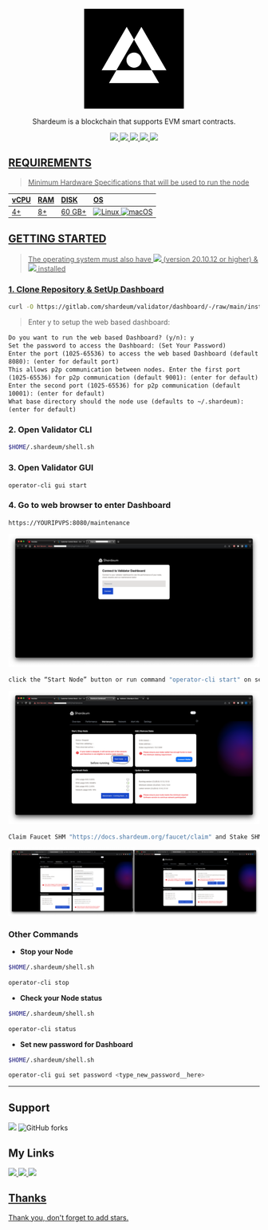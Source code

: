 <p align="center">
<img sizes="(max-width: 600px) 480px, 800px" src="https://raw.githubusercontent.com/MOI14s/Testnet-Node/main/Shardeum%20Betanet/shardeum.png"></p>

<p align="center">Shardeum is a blockchain that supports EVM smart contracts.
  
<div id="badges">
  <p align="center">
   <a href="https://shardeum.org">
  <img src="https://img.shields.io/badge/Website-4285F4?style=for-the-badge&logo=GoogleChrome&logoColor=white&style=flat"/>
  <a href="https://twitter.com/shardeum">
    <img src="https://img.shields.io/badge/Twitter-1DA1F2?style=for-the-badge&logo=twitter&logoColor=white&style=flat"/>
  </a>
  <a href="https://discord.gg/shardeum">
    <img src="https://img.shields.io/badge/Discord-%235865F2.svg?style=for-the-badge&logo=discord&logoColor=white&style=flat"/>
  </a>
  <a href="https://telegram.me/shardeum">
    <img src="https://img.shields.io/badge/Telegram-2CA5E0?style=for-the-badge&logo=telegram&logoColor=white&style=flat"/>
  <a href="https://www.reddit.com/r/shardeum/">
    <img src="https://img.shields.io/badge/Reddit-FF4500?style=for-the-badge&logo=reddit&logoColor=white&style=flat"/>
  </p>
</div>

## REQUIREMENTS
> Minimum Hardware Specifications that will be used to run the node
    
| vCPU | RAM | DISK | OS |
| :--  | :-- | :--- | :- |
| 4+ | 8+ | 60 GB+ | ![Linux](https://img.shields.io/badge/Linux-FCC624?style=for-the-badge&logo=linux&logoColor=black) ![macOS](https://img.shields.io/badge/mac%20os-000000?style=for-the-badge&logo=macos&logoColor=F0F0F0)|

## GETTING STARTED
> The operating system must also have <img src="https://img.shields.io/badge/Docker%20Image-4285F4?style=for-the-badge&logo=docker&logoColor=white&style=flat"/> (version 20.10.12 or higher) & <img src="https://img.shields.io/badge/Docker%20Compose-4285F4?style=for-the-badge&logo=docker&logoColor=white&style=flat"/> installed

### 1. Clone Repository & SetUp Dashboard
```bash
curl -O https://gitlab.com/shardeum/validator/dashboard/-/raw/main/installer.sh && chmod +x installer.sh && ./installer.sh
```
    
> Enter y to setup the web based dashboard:
    
```
Do you want to run the web based Dashboard? (y/n): y 
Set the password to access the Dashboard: (Set Your Password)
Enter the port (1025-65536) to access the web based Dashboard (default 8080): (enter for default port)
This allows p2p communication between nodes. Enter the first port (1025-65536) for p2p communication (default 9001): (enter for default)
Enter the second port (1025-65536) for p2p communication (default 10001): (enter for default)
What base directory should the node use (defaults to ~/.shardeum): (enter for default)
```

### 2. Open Validator CLI
```bash
$HOME/.shardeum/shell.sh
```
### 3. Open Validator GUI    
```
operator-cli gui start
```
### 4. Go to web browser to enter Dashboard
```bash
https://YOURIPVPS:8080/maintenance
```
<img src="https://raw.githubusercontent.com/MOI14s/Testnet-Node/main/Shardeum%20Betanet/11.png"/>

```bash
click the “Start Node” button or run command "operator-cli start" on server
```
<img src="https://raw.githubusercontent.com/MOI14s/Testnet-Node/main/Shardeum%20Betanet/12.png"/>

```bash
Claim Faucet SHM "https://docs.shardeum.org/faucet/claim" and Stake SHM
```
<img src="https://raw.githubusercontent.com/MOI14s/Testnet-Node/main/Shardeum%20Betanet/15.png"/>

### Other Commands
- **Stop your Node**
```bash
$HOME/.shardeum/shell.sh
```
```bash
operator-cli stop
```
- **Check your Node status**
```bash
$HOME/.shardeum/shell.sh
```
```bash
operator-cli status
```
- **Set new password for Dashboard**
```bash
$HOME/.shardeum/shell.sh
```
```bash
operator-cli gui set password <type_new_password__here>
```

<hr>

## Support
<img src="https://img.shields.io/github/stars/MOI14s/Testnet-Node?style=social"/>  <img alt="GitHub forks" src="https://img.shields.io/github/forks/MOI14s/Testnet-Node?style=social">

## My Links

<a href="https://nodes.moi14s.xyz"> <img src="https://img.shields.io/badge/Website-4285F4?style=for-the-badge&logo=GoogleChrome&logoColor=white&style=flat"/>
<a href="#"> <img src="https://img.shields.io/badge/Discord-%235865F2.svg?style=for-the-badge&logo=discord&logoColor=white&style=flat"/>
<a href="#"> <img src="https://img.shields.io/badge/Telegram-2CA5E0?style=for-the-badge&logo=telegram&logoColor=white&style=flat"/>
    
## Thanks

Thank you, don't forget to add stars.
